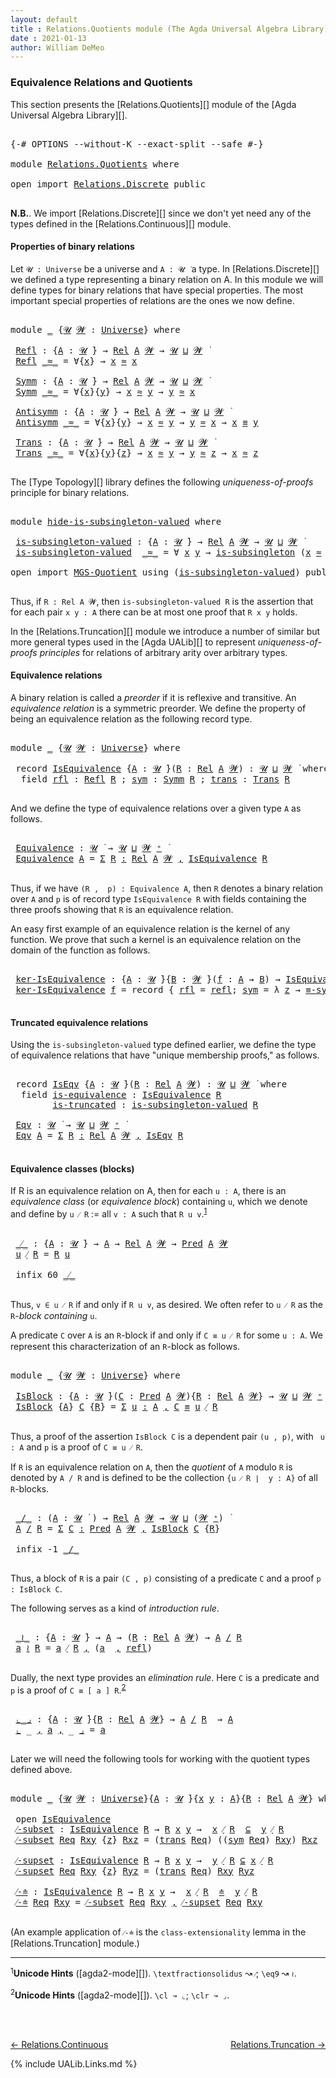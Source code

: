 ```yaml
---
layout: default
title : Relations.Quotients module (The Agda Universal Algebra Library)
date : 2021-01-13
author: William DeMeo
---
```


### <a id="equivalence-relations-and-quotients">Equivalence Relations and Quotients</a>

This section presents the [Relations.Quotients][] module of the [Agda Universal Algebra Library][].

<pre class="Agda">

<a id="342" class="Symbol">{-#</a> <a id="346" class="Keyword">OPTIONS</a> <a id="354" class="Pragma">--without-K</a> <a id="366" class="Pragma">--exact-split</a> <a id="380" class="Pragma">--safe</a> <a id="387" class="Symbol">#-}</a>

<a id="392" class="Keyword">module</a> <a id="399" href="Relations.Quotients.html" class="Module">Relations.Quotients</a> <a id="419" class="Keyword">where</a>

<a id="426" class="Keyword">open</a> <a id="431" class="Keyword">import</a> <a id="438" href="Relations.Discrete.html" class="Module">Relations.Discrete</a> <a id="457" class="Keyword">public</a>

</pre>

**N.B.**. We import [Relations.Discrete][] since we don't yet need any of the types defined in the [Relations.Continuous][] module.


#### <a id="properties-of-binary-relations">Properties of binary relations</a>

Let `𝓤 : Universe` be a universe and `A : 𝓤 ̇` a type.  In [Relations.Discrete][] we defined a type representing a binary relation on A.  In this module we will define types for binary relations that have special properties. The most important special properties of relations are the ones we now define.

<pre class="Agda">

<a id="1010" class="Keyword">module</a> <a id="1017" href="Relations.Quotients.html#1017" class="Module">_</a> <a id="1019" class="Symbol">{</a><a id="1020" href="Relations.Quotients.html#1020" class="Bound">𝓤</a> <a id="1022" href="Relations.Quotients.html#1022" class="Bound">𝓦</a> <a id="1024" class="Symbol">:</a> <a id="1026" href="Universes.html#205" class="Postulate">Universe</a><a id="1034" class="Symbol">}</a> <a id="1036" class="Keyword">where</a>

 <a id="1044" href="Relations.Quotients.html#1044" class="Function">Refl</a> <a id="1049" class="Symbol">:</a> <a id="1051" class="Symbol">{</a><a id="1052" href="Relations.Quotients.html#1052" class="Bound">A</a> <a id="1054" class="Symbol">:</a> <a id="1056" href="Relations.Quotients.html#1020" class="Bound">𝓤</a> <a id="1058" href="Universes.html#403" class="Function Operator">̇</a><a id="1059" class="Symbol">}</a> <a id="1061" class="Symbol">→</a> <a id="1063" href="Relations.Discrete.html#6780" class="Function">Rel</a> <a id="1067" href="Relations.Quotients.html#1052" class="Bound">A</a> <a id="1069" href="Relations.Quotients.html#1022" class="Bound">𝓦</a> <a id="1071" class="Symbol">→</a> <a id="1073" href="Relations.Quotients.html#1020" class="Bound">𝓤</a> <a id="1075" href="Agda.Primitive.html#636" class="Primitive Operator">⊔</a> <a id="1077" href="Relations.Quotients.html#1022" class="Bound">𝓦</a> <a id="1079" href="Universes.html#403" class="Function Operator">̇</a>
 <a id="1082" href="Relations.Quotients.html#1044" class="Function">Refl</a> <a id="1087" href="Relations.Quotients.html#1087" class="Bound Operator">_≈_</a> <a id="1091" class="Symbol">=</a> <a id="1093" class="Symbol">∀{</a><a id="1095" href="Relations.Quotients.html#1095" class="Bound">x</a><a id="1096" class="Symbol">}</a> <a id="1098" class="Symbol">→</a> <a id="1100" href="Relations.Quotients.html#1095" class="Bound">x</a> <a id="1102" href="Relations.Quotients.html#1087" class="Bound Operator">≈</a> <a id="1104" href="Relations.Quotients.html#1095" class="Bound">x</a>

 <a id="1108" href="Relations.Quotients.html#1108" class="Function">Symm</a> <a id="1113" class="Symbol">:</a> <a id="1115" class="Symbol">{</a><a id="1116" href="Relations.Quotients.html#1116" class="Bound">A</a> <a id="1118" class="Symbol">:</a> <a id="1120" href="Relations.Quotients.html#1020" class="Bound">𝓤</a> <a id="1122" href="Universes.html#403" class="Function Operator">̇</a><a id="1123" class="Symbol">}</a> <a id="1125" class="Symbol">→</a> <a id="1127" href="Relations.Discrete.html#6780" class="Function">Rel</a> <a id="1131" href="Relations.Quotients.html#1116" class="Bound">A</a> <a id="1133" href="Relations.Quotients.html#1022" class="Bound">𝓦</a> <a id="1135" class="Symbol">→</a> <a id="1137" href="Relations.Quotients.html#1020" class="Bound">𝓤</a> <a id="1139" href="Agda.Primitive.html#636" class="Primitive Operator">⊔</a> <a id="1141" href="Relations.Quotients.html#1022" class="Bound">𝓦</a> <a id="1143" href="Universes.html#403" class="Function Operator">̇</a>
 <a id="1146" href="Relations.Quotients.html#1108" class="Function">Symm</a> <a id="1151" href="Relations.Quotients.html#1151" class="Bound Operator">_≈_</a> <a id="1155" class="Symbol">=</a> <a id="1157" class="Symbol">∀{</a><a id="1159" href="Relations.Quotients.html#1159" class="Bound">x</a><a id="1160" class="Symbol">}{</a><a id="1162" href="Relations.Quotients.html#1162" class="Bound">y</a><a id="1163" class="Symbol">}</a> <a id="1165" class="Symbol">→</a> <a id="1167" href="Relations.Quotients.html#1159" class="Bound">x</a> <a id="1169" href="Relations.Quotients.html#1151" class="Bound Operator">≈</a> <a id="1171" href="Relations.Quotients.html#1162" class="Bound">y</a> <a id="1173" class="Symbol">→</a> <a id="1175" href="Relations.Quotients.html#1162" class="Bound">y</a> <a id="1177" href="Relations.Quotients.html#1151" class="Bound Operator">≈</a> <a id="1179" href="Relations.Quotients.html#1159" class="Bound">x</a>

 <a id="1183" href="Relations.Quotients.html#1183" class="Function">Antisymm</a> <a id="1192" class="Symbol">:</a> <a id="1194" class="Symbol">{</a><a id="1195" href="Relations.Quotients.html#1195" class="Bound">A</a> <a id="1197" class="Symbol">:</a> <a id="1199" href="Relations.Quotients.html#1020" class="Bound">𝓤</a> <a id="1201" href="Universes.html#403" class="Function Operator">̇</a><a id="1202" class="Symbol">}</a> <a id="1204" class="Symbol">→</a> <a id="1206" href="Relations.Discrete.html#6780" class="Function">Rel</a> <a id="1210" href="Relations.Quotients.html#1195" class="Bound">A</a> <a id="1212" href="Relations.Quotients.html#1022" class="Bound">𝓦</a> <a id="1214" class="Symbol">→</a> <a id="1216" href="Relations.Quotients.html#1020" class="Bound">𝓤</a> <a id="1218" href="Agda.Primitive.html#636" class="Primitive Operator">⊔</a> <a id="1220" href="Relations.Quotients.html#1022" class="Bound">𝓦</a> <a id="1222" href="Universes.html#403" class="Function Operator">̇</a>
 <a id="1225" href="Relations.Quotients.html#1183" class="Function">Antisymm</a> <a id="1234" href="Relations.Quotients.html#1234" class="Bound Operator">_≈_</a> <a id="1238" class="Symbol">=</a> <a id="1240" class="Symbol">∀{</a><a id="1242" href="Relations.Quotients.html#1242" class="Bound">x</a><a id="1243" class="Symbol">}{</a><a id="1245" href="Relations.Quotients.html#1245" class="Bound">y</a><a id="1246" class="Symbol">}</a> <a id="1248" class="Symbol">→</a> <a id="1250" href="Relations.Quotients.html#1242" class="Bound">x</a> <a id="1252" href="Relations.Quotients.html#1234" class="Bound Operator">≈</a> <a id="1254" href="Relations.Quotients.html#1245" class="Bound">y</a> <a id="1256" class="Symbol">→</a> <a id="1258" href="Relations.Quotients.html#1245" class="Bound">y</a> <a id="1260" href="Relations.Quotients.html#1234" class="Bound Operator">≈</a> <a id="1262" href="Relations.Quotients.html#1242" class="Bound">x</a> <a id="1264" class="Symbol">→</a> <a id="1266" href="Relations.Quotients.html#1242" class="Bound">x</a> <a id="1268" href="MGS-MLTT.html#4207" class="Datatype Operator">≡</a> <a id="1270" href="Relations.Quotients.html#1245" class="Bound">y</a>

 <a id="1274" href="Relations.Quotients.html#1274" class="Function">Trans</a> <a id="1280" class="Symbol">:</a> <a id="1282" class="Symbol">{</a><a id="1283" href="Relations.Quotients.html#1283" class="Bound">A</a> <a id="1285" class="Symbol">:</a> <a id="1287" href="Relations.Quotients.html#1020" class="Bound">𝓤</a> <a id="1289" href="Universes.html#403" class="Function Operator">̇</a><a id="1290" class="Symbol">}</a> <a id="1292" class="Symbol">→</a> <a id="1294" href="Relations.Discrete.html#6780" class="Function">Rel</a> <a id="1298" href="Relations.Quotients.html#1283" class="Bound">A</a> <a id="1300" href="Relations.Quotients.html#1022" class="Bound">𝓦</a> <a id="1302" class="Symbol">→</a> <a id="1304" href="Relations.Quotients.html#1020" class="Bound">𝓤</a> <a id="1306" href="Agda.Primitive.html#636" class="Primitive Operator">⊔</a> <a id="1308" href="Relations.Quotients.html#1022" class="Bound">𝓦</a> <a id="1310" href="Universes.html#403" class="Function Operator">̇</a>
 <a id="1313" href="Relations.Quotients.html#1274" class="Function">Trans</a> <a id="1319" href="Relations.Quotients.html#1319" class="Bound Operator">_≈_</a> <a id="1323" class="Symbol">=</a> <a id="1325" class="Symbol">∀{</a><a id="1327" href="Relations.Quotients.html#1327" class="Bound">x</a><a id="1328" class="Symbol">}{</a><a id="1330" href="Relations.Quotients.html#1330" class="Bound">y</a><a id="1331" class="Symbol">}{</a><a id="1333" href="Relations.Quotients.html#1333" class="Bound">z</a><a id="1334" class="Symbol">}</a> <a id="1336" class="Symbol">→</a> <a id="1338" href="Relations.Quotients.html#1327" class="Bound">x</a> <a id="1340" href="Relations.Quotients.html#1319" class="Bound Operator">≈</a> <a id="1342" href="Relations.Quotients.html#1330" class="Bound">y</a> <a id="1344" class="Symbol">→</a> <a id="1346" href="Relations.Quotients.html#1330" class="Bound">y</a> <a id="1348" href="Relations.Quotients.html#1319" class="Bound Operator">≈</a> <a id="1350" href="Relations.Quotients.html#1333" class="Bound">z</a> <a id="1352" class="Symbol">→</a> <a id="1354" href="Relations.Quotients.html#1327" class="Bound">x</a> <a id="1356" href="Relations.Quotients.html#1319" class="Bound Operator">≈</a> <a id="1358" href="Relations.Quotients.html#1333" class="Bound">z</a>

</pre>

The [Type Topology][] library defines the following *uniqueness-of-proofs* principle for binary relations.

<pre class="Agda">

<a id="1495" class="Keyword">module</a> <a id="hide-is-subsingleton-valued"></a><a id="1502" href="Relations.Quotients.html#1502" class="Module">hide-is-subsingleton-valued</a> <a id="1530" class="Keyword">where</a>

 <a id="hide-is-subsingleton-valued.is-subsingleton-valued"></a><a id="1538" href="Relations.Quotients.html#1538" class="Function">is-subsingleton-valued</a> <a id="1561" class="Symbol">:</a> <a id="1563" class="Symbol">{</a><a id="1564" href="Relations.Quotients.html#1564" class="Bound">A</a> <a id="1566" class="Symbol">:</a> <a id="1568" href="Universes.html#260" class="Generalizable">𝓤</a> <a id="1570" href="Universes.html#403" class="Function Operator">̇</a><a id="1571" class="Symbol">}</a> <a id="1573" class="Symbol">→</a> <a id="1575" href="Relations.Discrete.html#6780" class="Function">Rel</a> <a id="1579" href="Relations.Quotients.html#1564" class="Bound">A</a> <a id="1581" href="Universes.html#264" class="Generalizable">𝓦</a> <a id="1583" class="Symbol">→</a> <a id="1585" href="Universes.html#260" class="Generalizable">𝓤</a> <a id="1587" href="Agda.Primitive.html#636" class="Primitive Operator">⊔</a> <a id="1589" href="Universes.html#264" class="Generalizable">𝓦</a> <a id="1591" href="Universes.html#403" class="Function Operator">̇</a>
 <a id="1594" href="Relations.Quotients.html#1538" class="Function">is-subsingleton-valued</a>  <a id="1618" href="Relations.Quotients.html#1618" class="Bound Operator">_≈_</a> <a id="1622" class="Symbol">=</a> <a id="1624" class="Symbol">∀</a> <a id="1626" href="Relations.Quotients.html#1626" class="Bound">x</a> <a id="1628" href="Relations.Quotients.html#1628" class="Bound">y</a> <a id="1630" class="Symbol">→</a> <a id="1632" href="MGS-Basic-UF.html#743" class="Function">is-subsingleton</a> <a id="1648" class="Symbol">(</a><a id="1649" href="Relations.Quotients.html#1626" class="Bound">x</a> <a id="1651" href="Relations.Quotients.html#1618" class="Bound Operator">≈</a> <a id="1653" href="Relations.Quotients.html#1628" class="Bound">y</a><a id="1654" class="Symbol">)</a>

<a id="1657" class="Keyword">open</a> <a id="1662" class="Keyword">import</a> <a id="1669" href="MGS-Quotient.html" class="Module">MGS-Quotient</a> <a id="1682" class="Keyword">using</a> <a id="1688" class="Symbol">(</a><a id="1689" href="MGS-Quotient.html#398" class="Function">is-subsingleton-valued</a><a id="1711" class="Symbol">)</a> <a id="1713" class="Keyword">public</a>

</pre>

Thus, if `R : Rel A 𝓦`, then `is-subsingleton-valued R` is the assertion that for each pair `x y : A` there can be at most one proof that `R x y` holds.

In the [Relations.Truncation][] module we introduce a number of similar but more general types used in the [Agda UALib][] to represent *uniqueness-of-proofs principles* for relations of arbitrary arity over arbitrary types.


#### <a id="equivalence-classes">Equivalence relations</a>

A binary relation is called a *preorder* if it is reflexive and transitive. An *equivalence relation* is a symmetric preorder. We define the property of being an equivalence relation as the following record type.

<pre class="Agda">

<a id="2401" class="Keyword">module</a> <a id="2408" href="Relations.Quotients.html#2408" class="Module">_</a> <a id="2410" class="Symbol">{</a><a id="2411" href="Relations.Quotients.html#2411" class="Bound">𝓤</a> <a id="2413" href="Relations.Quotients.html#2413" class="Bound">𝓦</a> <a id="2415" class="Symbol">:</a> <a id="2417" href="Universes.html#205" class="Postulate">Universe</a><a id="2425" class="Symbol">}</a> <a id="2427" class="Keyword">where</a>

 <a id="2435" class="Keyword">record</a> <a id="2442" href="Relations.Quotients.html#2442" class="Record">IsEquivalence</a> <a id="2456" class="Symbol">{</a><a id="2457" href="Relations.Quotients.html#2457" class="Bound">A</a> <a id="2459" class="Symbol">:</a> <a id="2461" href="Relations.Quotients.html#2411" class="Bound">𝓤</a> <a id="2463" href="Universes.html#403" class="Function Operator">̇</a><a id="2464" class="Symbol">}(</a><a id="2466" href="Relations.Quotients.html#2466" class="Bound">R</a> <a id="2468" class="Symbol">:</a> <a id="2470" href="Relations.Discrete.html#6780" class="Function">Rel</a> <a id="2474" href="Relations.Quotients.html#2457" class="Bound">A</a> <a id="2476" href="Relations.Quotients.html#2413" class="Bound">𝓦</a><a id="2477" class="Symbol">)</a> <a id="2479" class="Symbol">:</a> <a id="2481" href="Relations.Quotients.html#2411" class="Bound">𝓤</a> <a id="2483" href="Agda.Primitive.html#636" class="Primitive Operator">⊔</a> <a id="2485" href="Relations.Quotients.html#2413" class="Bound">𝓦</a> <a id="2487" href="Universes.html#403" class="Function Operator">̇</a> <a id="2489" class="Keyword">where</a>
  <a id="2497" class="Keyword">field</a> <a id="2503" href="Relations.Quotients.html#2503" class="Field">rfl</a> <a id="2507" class="Symbol">:</a> <a id="2509" href="Relations.Quotients.html#1044" class="Function">Refl</a> <a id="2514" href="Relations.Quotients.html#2466" class="Bound">R</a> <a id="2516" class="Symbol">;</a> <a id="2518" href="Relations.Quotients.html#2518" class="Field">sym</a> <a id="2522" class="Symbol">:</a> <a id="2524" href="Relations.Quotients.html#1108" class="Function">Symm</a> <a id="2529" href="Relations.Quotients.html#2466" class="Bound">R</a> <a id="2531" class="Symbol">;</a> <a id="2533" href="Relations.Quotients.html#2533" class="Field">trans</a> <a id="2539" class="Symbol">:</a> <a id="2541" href="Relations.Quotients.html#1274" class="Function">Trans</a> <a id="2547" href="Relations.Quotients.html#2466" class="Bound">R</a>

</pre>

And we define the type of equivalence relations over a given type `A` as follows.

<pre class="Agda">

 <a id="2660" href="Relations.Quotients.html#2660" class="Function">Equivalence</a> <a id="2672" class="Symbol">:</a> <a id="2674" href="Relations.Quotients.html#2411" class="Bound">𝓤</a> <a id="2676" href="Universes.html#403" class="Function Operator">̇</a> <a id="2678" class="Symbol">→</a> <a id="2680" href="Relations.Quotients.html#2411" class="Bound">𝓤</a> <a id="2682" href="Agda.Primitive.html#636" class="Primitive Operator">⊔</a> <a id="2684" href="Relations.Quotients.html#2413" class="Bound">𝓦</a> <a id="2686" href="Universes.html#181" class="Primitive Operator">⁺</a> <a id="2688" href="Universes.html#403" class="Function Operator">̇</a>
 <a id="2691" href="Relations.Quotients.html#2660" class="Function">Equivalence</a> <a id="2703" href="Relations.Quotients.html#2703" class="Bound">A</a> <a id="2705" class="Symbol">=</a> <a id="2707" href="MGS-MLTT.html#3074" class="Function">Σ</a> <a id="2709" href="Relations.Quotients.html#2709" class="Bound">R</a> <a id="2711" href="MGS-MLTT.html#3074" class="Function">꞉</a> <a id="2713" href="Relations.Discrete.html#6780" class="Function">Rel</a> <a id="2717" href="Relations.Quotients.html#2703" class="Bound">A</a> <a id="2719" href="Relations.Quotients.html#2413" class="Bound">𝓦</a> <a id="2721" href="MGS-MLTT.html#3074" class="Function">,</a> <a id="2723" href="Relations.Quotients.html#2442" class="Record">IsEquivalence</a> <a id="2737" href="Relations.Quotients.html#2709" class="Bound">R</a>

</pre>

Thus, if we have `(R ,  p) : Equivalence A`, then `R` denotes a binary relation over `A` and `p` is of record type `IsEquivalence R` with fields containing the three proofs showing that `R` is an equivalence relation.


An easy first example of an equivalence relation is the kernel of any function. We prove that such a kernel is an equivalence relation on the domain of the function as follows.

<pre class="Agda">

 <a id="3165" href="Relations.Quotients.html#3165" class="Function">ker-IsEquivalence</a> <a id="3183" class="Symbol">:</a> <a id="3185" class="Symbol">{</a><a id="3186" href="Relations.Quotients.html#3186" class="Bound">A</a> <a id="3188" class="Symbol">:</a> <a id="3190" href="Relations.Quotients.html#2411" class="Bound">𝓤</a> <a id="3192" href="Universes.html#403" class="Function Operator">̇</a><a id="3193" class="Symbol">}{</a><a id="3195" href="Relations.Quotients.html#3195" class="Bound">B</a> <a id="3197" class="Symbol">:</a> <a id="3199" href="Relations.Quotients.html#2413" class="Bound">𝓦</a> <a id="3201" href="Universes.html#403" class="Function Operator">̇</a><a id="3202" class="Symbol">}(</a><a id="3204" href="Relations.Quotients.html#3204" class="Bound">f</a> <a id="3206" class="Symbol">:</a> <a id="3208" href="Relations.Quotients.html#3186" class="Bound">A</a> <a id="3210" class="Symbol">→</a> <a id="3212" href="Relations.Quotients.html#3195" class="Bound">B</a><a id="3213" class="Symbol">)</a> <a id="3215" class="Symbol">→</a> <a id="3217" href="Relations.Quotients.html#2442" class="Record">IsEquivalence</a> <a id="3231" class="Symbol">(</a><a id="3232" href="Relations.Discrete.html#7316" class="Function">ker</a> <a id="3236" href="Relations.Quotients.html#3204" class="Bound">f</a><a id="3237" class="Symbol">)</a>
 <a id="3240" href="Relations.Quotients.html#3165" class="Function">ker-IsEquivalence</a> <a id="3258" href="Relations.Quotients.html#3258" class="Bound">f</a> <a id="3260" class="Symbol">=</a> <a id="3262" class="Keyword">record</a> <a id="3269" class="Symbol">{</a> <a id="3271" href="Relations.Quotients.html#2503" class="Field">rfl</a> <a id="3275" class="Symbol">=</a> <a id="3277" href="MGS-MLTT.html#4221" class="InductiveConstructor">refl</a><a id="3281" class="Symbol">;</a> <a id="3283" href="Relations.Quotients.html#2518" class="Field">sym</a> <a id="3287" class="Symbol">=</a> <a id="3289" class="Symbol">λ</a> <a id="3291" href="Relations.Quotients.html#3291" class="Bound">z</a> <a id="3293" class="Symbol">→</a> <a id="3295" href="Overture.Equality.html#2895" class="Function">≡-sym</a> <a id="3301" href="Relations.Quotients.html#3291" class="Bound">z</a> <a id="3303" class="Symbol">;</a> <a id="3305" href="Relations.Quotients.html#2533" class="Field">trans</a> <a id="3311" class="Symbol">=</a> <a id="3313" class="Symbol">λ</a> <a id="3315" href="Relations.Quotients.html#3315" class="Bound">p</a> <a id="3317" href="Relations.Quotients.html#3317" class="Bound">q</a> <a id="3319" class="Symbol">→</a> <a id="3321" href="Overture.Equality.html#2957" class="Function">≡-trans</a> <a id="3329" href="Relations.Quotients.html#3315" class="Bound">p</a> <a id="3331" href="Relations.Quotients.html#3317" class="Bound">q</a> <a id="3333" class="Symbol">}</a>

</pre>

#### Truncated equivalence relations

Using the `is-subsingleton-valued` type defined earlier, we define the type of equivalence relations that have "unique membership proofs," as follows.

<pre class="Agda">

 <a id="3553" class="Keyword">record</a> <a id="3560" href="Relations.Quotients.html#3560" class="Record">IsEqv</a> <a id="3566" class="Symbol">{</a><a id="3567" href="Relations.Quotients.html#3567" class="Bound">A</a> <a id="3569" class="Symbol">:</a> <a id="3571" href="Relations.Quotients.html#2411" class="Bound">𝓤</a> <a id="3573" href="Universes.html#403" class="Function Operator">̇</a><a id="3574" class="Symbol">}(</a><a id="3576" href="Relations.Quotients.html#3576" class="Bound">R</a> <a id="3578" class="Symbol">:</a> <a id="3580" href="Relations.Discrete.html#6780" class="Function">Rel</a> <a id="3584" href="Relations.Quotients.html#3567" class="Bound">A</a> <a id="3586" href="Relations.Quotients.html#2413" class="Bound">𝓦</a><a id="3587" class="Symbol">)</a> <a id="3589" class="Symbol">:</a> <a id="3591" href="Relations.Quotients.html#2411" class="Bound">𝓤</a> <a id="3593" href="Agda.Primitive.html#636" class="Primitive Operator">⊔</a> <a id="3595" href="Relations.Quotients.html#2413" class="Bound">𝓦</a> <a id="3597" href="Universes.html#403" class="Function Operator">̇</a> <a id="3599" class="Keyword">where</a>
  <a id="3607" class="Keyword">field</a> <a id="3613" href="Relations.Quotients.html#3613" class="Field">is-equivalence</a> <a id="3628" class="Symbol">:</a> <a id="3630" href="Relations.Quotients.html#2442" class="Record">IsEquivalence</a> <a id="3644" href="Relations.Quotients.html#3576" class="Bound">R</a>
        <a id="3654" href="Relations.Quotients.html#3654" class="Field">is-truncated</a> <a id="3667" class="Symbol">:</a> <a id="3669" href="MGS-Quotient.html#398" class="Function">is-subsingleton-valued</a> <a id="3692" href="Relations.Quotients.html#3576" class="Bound">R</a>

 <a id="3696" href="Relations.Quotients.html#3696" class="Function">Eqv</a> <a id="3700" class="Symbol">:</a> <a id="3702" href="Relations.Quotients.html#2411" class="Bound">𝓤</a> <a id="3704" href="Universes.html#403" class="Function Operator">̇</a> <a id="3706" class="Symbol">→</a> <a id="3708" href="Relations.Quotients.html#2411" class="Bound">𝓤</a> <a id="3710" href="Agda.Primitive.html#636" class="Primitive Operator">⊔</a> <a id="3712" href="Relations.Quotients.html#2413" class="Bound">𝓦</a> <a id="3714" href="Universes.html#181" class="Primitive Operator">⁺</a> <a id="3716" href="Universes.html#403" class="Function Operator">̇</a>
 <a id="3719" href="Relations.Quotients.html#3696" class="Function">Eqv</a> <a id="3723" href="Relations.Quotients.html#3723" class="Bound">A</a> <a id="3725" class="Symbol">=</a> <a id="3727" href="MGS-MLTT.html#3074" class="Function">Σ</a> <a id="3729" href="Relations.Quotients.html#3729" class="Bound">R</a> <a id="3731" href="MGS-MLTT.html#3074" class="Function">꞉</a> <a id="3733" href="Relations.Discrete.html#6780" class="Function">Rel</a> <a id="3737" href="Relations.Quotients.html#3723" class="Bound">A</a> <a id="3739" href="Relations.Quotients.html#2413" class="Bound">𝓦</a> <a id="3741" href="MGS-MLTT.html#3074" class="Function">,</a> <a id="3743" href="Relations.Quotients.html#3560" class="Record">IsEqv</a> <a id="3749" href="Relations.Quotients.html#3729" class="Bound">R</a>

</pre>



#### <a id="equivalence-classes">Equivalence classes (blocks)</a>

If R is an equivalence relation on A, then for each `u : A`, there is an *equivalence class* (or *equivalence block*) containing `u`, which we denote and define by `u ⁄ R` := all `v : A` such that `R u v`.<sup>[1](Relations.Quotients.html#fn1)</sup>

<pre class="Agda">

 <a id="4099" href="Relations.Quotients.html#4099" class="Function Operator">_⁄_</a> <a id="4103" class="Symbol">:</a> <a id="4105" class="Symbol">{</a><a id="4106" href="Relations.Quotients.html#4106" class="Bound">A</a> <a id="4108" class="Symbol">:</a> <a id="4110" href="Relations.Quotients.html#2411" class="Bound">𝓤</a> <a id="4112" href="Universes.html#403" class="Function Operator">̇</a><a id="4113" class="Symbol">}</a> <a id="4115" class="Symbol">→</a> <a id="4117" href="Relations.Quotients.html#4106" class="Bound">A</a> <a id="4119" class="Symbol">→</a> <a id="4121" href="Relations.Discrete.html#6780" class="Function">Rel</a> <a id="4125" href="Relations.Quotients.html#4106" class="Bound">A</a> <a id="4127" href="Relations.Quotients.html#2413" class="Bound">𝓦</a> <a id="4129" class="Symbol">→</a> <a id="4131" href="Relations.Discrete.html#1534" class="Function">Pred</a> <a id="4136" href="Relations.Quotients.html#4106" class="Bound">A</a> <a id="4138" href="Relations.Quotients.html#2413" class="Bound">𝓦</a>
 <a id="4141" href="Relations.Quotients.html#4141" class="Bound">u</a> <a id="4143" href="Relations.Quotients.html#4099" class="Function Operator">⁄</a> <a id="4145" href="Relations.Quotients.html#4145" class="Bound">R</a> <a id="4147" class="Symbol">=</a> <a id="4149" href="Relations.Quotients.html#4145" class="Bound">R</a> <a id="4151" href="Relations.Quotients.html#4141" class="Bound">u</a>

 <a id="4155" class="Keyword">infix</a> <a id="4161" class="Number">60</a> <a id="4164" href="Relations.Quotients.html#4099" class="Function Operator">_⁄_</a>

</pre>


Thus, `v ∈ u ⁄ R` if and only if `R u v`, as desired.  We often refer to `u ⁄ R` as the `R`-*block containing* `u`.

A predicate `C` over `A` is an `R`-block if and only if `C ≡ u ⁄ R` for some `u : A`.  We represent this characterization of an `R`-block as follows.

<pre class="Agda">

<a id="4464" class="Keyword">module</a> <a id="4471" href="Relations.Quotients.html#4471" class="Module">_</a> <a id="4473" class="Symbol">{</a><a id="4474" href="Relations.Quotients.html#4474" class="Bound">𝓤</a> <a id="4476" href="Relations.Quotients.html#4476" class="Bound">𝓦</a> <a id="4478" class="Symbol">:</a> <a id="4480" href="Universes.html#205" class="Postulate">Universe</a><a id="4488" class="Symbol">}</a> <a id="4490" class="Keyword">where</a>

 <a id="4498" href="Relations.Quotients.html#4498" class="Function">IsBlock</a> <a id="4506" class="Symbol">:</a> <a id="4508" class="Symbol">{</a><a id="4509" href="Relations.Quotients.html#4509" class="Bound">A</a> <a id="4511" class="Symbol">:</a> <a id="4513" href="Relations.Quotients.html#4474" class="Bound">𝓤</a> <a id="4515" href="Universes.html#403" class="Function Operator">̇</a><a id="4516" class="Symbol">}(</a><a id="4518" href="Relations.Quotients.html#4518" class="Bound">C</a> <a id="4520" class="Symbol">:</a> <a id="4522" href="Relations.Discrete.html#1534" class="Function">Pred</a> <a id="4527" href="Relations.Quotients.html#4509" class="Bound">A</a> <a id="4529" href="Relations.Quotients.html#4476" class="Bound">𝓦</a><a id="4530" class="Symbol">){</a><a id="4532" href="Relations.Quotients.html#4532" class="Bound">R</a> <a id="4534" class="Symbol">:</a> <a id="4536" href="Relations.Discrete.html#6780" class="Function">Rel</a> <a id="4540" href="Relations.Quotients.html#4509" class="Bound">A</a> <a id="4542" href="Relations.Quotients.html#4476" class="Bound">𝓦</a><a id="4543" class="Symbol">}</a> <a id="4545" class="Symbol">→</a> <a id="4547" href="Relations.Quotients.html#4474" class="Bound">𝓤</a> <a id="4549" href="Agda.Primitive.html#636" class="Primitive Operator">⊔</a> <a id="4551" href="Relations.Quotients.html#4476" class="Bound">𝓦</a> <a id="4553" href="Universes.html#181" class="Primitive Operator">⁺</a> <a id="4555" href="Universes.html#403" class="Function Operator">̇</a>
 <a id="4558" href="Relations.Quotients.html#4498" class="Function">IsBlock</a> <a id="4566" class="Symbol">{</a><a id="4567" href="Relations.Quotients.html#4567" class="Bound">A</a><a id="4568" class="Symbol">}</a> <a id="4570" href="Relations.Quotients.html#4570" class="Bound">C</a> <a id="4572" class="Symbol">{</a><a id="4573" href="Relations.Quotients.html#4573" class="Bound">R</a><a id="4574" class="Symbol">}</a> <a id="4576" class="Symbol">=</a> <a id="4578" href="MGS-MLTT.html#3074" class="Function">Σ</a> <a id="4580" href="Relations.Quotients.html#4580" class="Bound">u</a> <a id="4582" href="MGS-MLTT.html#3074" class="Function">꞉</a> <a id="4584" href="Relations.Quotients.html#4567" class="Bound">A</a> <a id="4586" href="MGS-MLTT.html#3074" class="Function">,</a> <a id="4588" href="Relations.Quotients.html#4570" class="Bound">C</a> <a id="4590" href="MGS-MLTT.html#4207" class="Datatype Operator">≡</a> <a id="4592" href="Relations.Quotients.html#4580" class="Bound">u</a> <a id="4594" href="Relations.Quotients.html#4099" class="Function Operator">⁄</a> <a id="4596" href="Relations.Quotients.html#4573" class="Bound">R</a>

</pre>

Thus, a proof of the assertion `IsBlock C` is a dependent pair `(u , p)`, with ` u : A` and `p` is a proof of `C ≡ u ⁄ R`.

If `R` is an equivalence relation on `A`, then the *quotient* of `A` modulo `R` is denoted by `A / R` and is defined to be the collection `{u ⁄ R ∣  y : A}` of all `R`-blocks.

<pre class="Agda">

 <a id="4927" href="Relations.Quotients.html#4927" class="Function Operator">_/_</a> <a id="4931" class="Symbol">:</a> <a id="4933" class="Symbol">(</a><a id="4934" href="Relations.Quotients.html#4934" class="Bound">A</a> <a id="4936" class="Symbol">:</a> <a id="4938" href="Relations.Quotients.html#4474" class="Bound">𝓤</a> <a id="4940" href="Universes.html#403" class="Function Operator">̇</a> <a id="4942" class="Symbol">)</a> <a id="4944" class="Symbol">→</a> <a id="4946" href="Relations.Discrete.html#6780" class="Function">Rel</a> <a id="4950" href="Relations.Quotients.html#4934" class="Bound">A</a> <a id="4952" href="Relations.Quotients.html#4476" class="Bound">𝓦</a> <a id="4954" class="Symbol">→</a> <a id="4956" href="Relations.Quotients.html#4474" class="Bound">𝓤</a> <a id="4958" href="Agda.Primitive.html#636" class="Primitive Operator">⊔</a> <a id="4960" class="Symbol">(</a><a id="4961" href="Relations.Quotients.html#4476" class="Bound">𝓦</a> <a id="4963" href="Universes.html#181" class="Primitive Operator">⁺</a><a id="4964" class="Symbol">)</a> <a id="4966" href="Universes.html#403" class="Function Operator">̇</a>
 <a id="4969" href="Relations.Quotients.html#4969" class="Bound">A</a> <a id="4971" href="Relations.Quotients.html#4927" class="Function Operator">/</a> <a id="4973" href="Relations.Quotients.html#4973" class="Bound">R</a> <a id="4975" class="Symbol">=</a> <a id="4977" href="MGS-MLTT.html#3074" class="Function">Σ</a> <a id="4979" href="Relations.Quotients.html#4979" class="Bound">C</a> <a id="4981" href="MGS-MLTT.html#3074" class="Function">꞉</a> <a id="4983" href="Relations.Discrete.html#1534" class="Function">Pred</a> <a id="4988" href="Relations.Quotients.html#4969" class="Bound">A</a> <a id="4990" href="Relations.Quotients.html#4476" class="Bound">𝓦</a> <a id="4992" href="MGS-MLTT.html#3074" class="Function">,</a> <a id="4994" href="Relations.Quotients.html#4498" class="Function">IsBlock</a> <a id="5002" href="Relations.Quotients.html#4979" class="Bound">C</a> <a id="5004" class="Symbol">{</a><a id="5005" href="Relations.Quotients.html#4973" class="Bound">R</a><a id="5006" class="Symbol">}</a>

 <a id="5010" class="Keyword">infix</a> <a id="5016" class="Number">-1</a> <a id="5019" href="Relations.Quotients.html#4927" class="Function Operator">_/_</a>

</pre>

Thus, a block of `R` is a pair `(C , p)` consisting of a predicate `C` and a proof `p : IsBlock C`.

The following serves as a kind of *introduction rule*.

<pre class="Agda">

 <a id="5208" href="Relations.Quotients.html#5208" class="Function Operator">_≀_</a> <a id="5212" class="Symbol">:</a> <a id="5214" class="Symbol">{</a><a id="5215" href="Relations.Quotients.html#5215" class="Bound">A</a> <a id="5217" class="Symbol">:</a> <a id="5219" href="Relations.Quotients.html#4474" class="Bound">𝓤</a> <a id="5221" href="Universes.html#403" class="Function Operator">̇</a><a id="5222" class="Symbol">}</a> <a id="5224" class="Symbol">→</a> <a id="5226" href="Relations.Quotients.html#5215" class="Bound">A</a> <a id="5228" class="Symbol">→</a> <a id="5230" class="Symbol">(</a><a id="5231" href="Relations.Quotients.html#5231" class="Bound">R</a> <a id="5233" class="Symbol">:</a> <a id="5235" href="Relations.Discrete.html#6780" class="Function">Rel</a> <a id="5239" href="Relations.Quotients.html#5215" class="Bound">A</a> <a id="5241" href="Relations.Quotients.html#4476" class="Bound">𝓦</a><a id="5242" class="Symbol">)</a> <a id="5244" class="Symbol">→</a> <a id="5246" href="Relations.Quotients.html#5215" class="Bound">A</a> <a id="5248" href="Relations.Quotients.html#4927" class="Function Operator">/</a> <a id="5250" href="Relations.Quotients.html#5231" class="Bound">R</a>
 <a id="5253" href="Relations.Quotients.html#5253" class="Bound">a</a> <a id="5255" href="Relations.Quotients.html#5208" class="Function Operator">≀</a> <a id="5257" href="Relations.Quotients.html#5257" class="Bound">R</a> <a id="5259" class="Symbol">=</a> <a id="5261" href="Relations.Quotients.html#5253" class="Bound">a</a> <a id="5263" href="Relations.Quotients.html#4099" class="Function Operator">⁄</a> <a id="5265" href="Relations.Quotients.html#5257" class="Bound">R</a> <a id="5267" href="MGS-MLTT.html#2929" class="InductiveConstructor Operator">,</a> <a id="5269" class="Symbol">(</a><a id="5270" href="Relations.Quotients.html#5253" class="Bound">a</a>  <a id="5273" href="MGS-MLTT.html#2929" class="InductiveConstructor Operator">,</a> <a id="5275" href="MGS-MLTT.html#4221" class="InductiveConstructor">refl</a><a id="5279" class="Symbol">)</a>

</pre>

Dually, the next type provides an *elimination rule*. Here `C` is a predicate and `p` is a proof of `C ≡ [ a ] R`.<sup>[2](Relations.Quotients.html#fn2)</sup>

<pre class="Agda">

 <a id="5469" href="Relations.Quotients.html#5469" class="Function Operator">⌞_⌟</a> <a id="5473" class="Symbol">:</a> <a id="5475" class="Symbol">{</a><a id="5476" href="Relations.Quotients.html#5476" class="Bound">A</a> <a id="5478" class="Symbol">:</a> <a id="5480" href="Relations.Quotients.html#4474" class="Bound">𝓤</a> <a id="5482" href="Universes.html#403" class="Function Operator">̇</a><a id="5483" class="Symbol">}{</a><a id="5485" href="Relations.Quotients.html#5485" class="Bound">R</a> <a id="5487" class="Symbol">:</a> <a id="5489" href="Relations.Discrete.html#6780" class="Function">Rel</a> <a id="5493" href="Relations.Quotients.html#5476" class="Bound">A</a> <a id="5495" href="Relations.Quotients.html#4476" class="Bound">𝓦</a><a id="5496" class="Symbol">}</a> <a id="5498" class="Symbol">→</a> <a id="5500" href="Relations.Quotients.html#5476" class="Bound">A</a> <a id="5502" href="Relations.Quotients.html#4927" class="Function Operator">/</a> <a id="5504" href="Relations.Quotients.html#5485" class="Bound">R</a>  <a id="5507" class="Symbol">→</a> <a id="5509" href="Relations.Quotients.html#5476" class="Bound">A</a>
 <a id="5512" href="Relations.Quotients.html#5469" class="Function Operator">⌞</a> <a id="5514" class="Symbol">_</a> <a id="5516" href="MGS-MLTT.html#2929" class="InductiveConstructor Operator">,</a> <a id="5518" href="Relations.Quotients.html#5518" class="Bound">a</a> <a id="5520" href="MGS-MLTT.html#2929" class="InductiveConstructor Operator">,</a> <a id="5522" class="Symbol">_</a> <a id="5524" href="Relations.Quotients.html#5469" class="Function Operator">⌟</a> <a id="5526" class="Symbol">=</a> <a id="5528" href="Relations.Quotients.html#5518" class="Bound">a</a>

</pre>

Later we will need the following tools for working with the quotient types defined above.

<pre class="Agda">

<a id="5648" class="Keyword">module</a> <a id="5655" href="Relations.Quotients.html#5655" class="Module">_</a> <a id="5657" class="Symbol">{</a><a id="5658" href="Relations.Quotients.html#5658" class="Bound">𝓤</a> <a id="5660" href="Relations.Quotients.html#5660" class="Bound">𝓦</a> <a id="5662" class="Symbol">:</a> <a id="5664" href="Universes.html#205" class="Postulate">Universe</a><a id="5672" class="Symbol">}{</a><a id="5674" href="Relations.Quotients.html#5674" class="Bound">A</a> <a id="5676" class="Symbol">:</a> <a id="5678" href="Relations.Quotients.html#5658" class="Bound">𝓤</a> <a id="5680" href="Universes.html#403" class="Function Operator">̇</a><a id="5681" class="Symbol">}{</a><a id="5683" href="Relations.Quotients.html#5683" class="Bound">x</a> <a id="5685" href="Relations.Quotients.html#5685" class="Bound">y</a> <a id="5687" class="Symbol">:</a> <a id="5689" href="Relations.Quotients.html#5674" class="Bound">A</a><a id="5690" class="Symbol">}{</a><a id="5692" href="Relations.Quotients.html#5692" class="Bound">R</a> <a id="5694" class="Symbol">:</a> <a id="5696" href="Relations.Discrete.html#6780" class="Function">Rel</a> <a id="5700" href="Relations.Quotients.html#5674" class="Bound">A</a> <a id="5702" href="Relations.Quotients.html#5660" class="Bound">𝓦</a><a id="5703" class="Symbol">}</a> <a id="5705" class="Keyword">where</a>

 <a id="5713" class="Keyword">open</a> <a id="5718" href="Relations.Quotients.html#2442" class="Module">IsEquivalence</a>
 <a id="5733" href="Relations.Quotients.html#5733" class="Function">⁄-subset</a> <a id="5742" class="Symbol">:</a> <a id="5744" href="Relations.Quotients.html#2442" class="Record">IsEquivalence</a> <a id="5758" href="Relations.Quotients.html#5692" class="Bound">R</a> <a id="5760" class="Symbol">→</a> <a id="5762" href="Relations.Quotients.html#5692" class="Bound">R</a> <a id="5764" href="Relations.Quotients.html#5683" class="Bound">x</a> <a id="5766" href="Relations.Quotients.html#5685" class="Bound">y</a> <a id="5768" class="Symbol">→</a>  <a id="5771" href="Relations.Quotients.html#5683" class="Bound">x</a> <a id="5773" href="Relations.Quotients.html#4099" class="Function Operator">⁄</a> <a id="5775" href="Relations.Quotients.html#5692" class="Bound">R</a>  <a id="5778" href="Relations.Discrete.html#2587" class="Function Operator">⊆</a>  <a id="5781" href="Relations.Quotients.html#5685" class="Bound">y</a> <a id="5783" href="Relations.Quotients.html#4099" class="Function Operator">⁄</a> <a id="5785" href="Relations.Quotients.html#5692" class="Bound">R</a>
 <a id="5788" href="Relations.Quotients.html#5733" class="Function">⁄-subset</a> <a id="5797" href="Relations.Quotients.html#5797" class="Bound">Req</a> <a id="5801" href="Relations.Quotients.html#5801" class="Bound">Rxy</a> <a id="5805" class="Symbol">{</a><a id="5806" href="Relations.Quotients.html#5806" class="Bound">z</a><a id="5807" class="Symbol">}</a> <a id="5809" href="Relations.Quotients.html#5809" class="Bound">Rxz</a> <a id="5813" class="Symbol">=</a> <a id="5815" class="Symbol">(</a><a id="5816" href="Relations.Quotients.html#2533" class="Field">trans</a> <a id="5822" href="Relations.Quotients.html#5797" class="Bound">Req</a><a id="5825" class="Symbol">)</a> <a id="5827" class="Symbol">((</a><a id="5829" href="Relations.Quotients.html#2518" class="Field">sym</a> <a id="5833" href="Relations.Quotients.html#5797" class="Bound">Req</a><a id="5836" class="Symbol">)</a> <a id="5838" href="Relations.Quotients.html#5801" class="Bound">Rxy</a><a id="5841" class="Symbol">)</a> <a id="5843" href="Relations.Quotients.html#5809" class="Bound">Rxz</a>

 <a id="5849" href="Relations.Quotients.html#5849" class="Function">⁄-supset</a> <a id="5858" class="Symbol">:</a> <a id="5860" href="Relations.Quotients.html#2442" class="Record">IsEquivalence</a> <a id="5874" href="Relations.Quotients.html#5692" class="Bound">R</a> <a id="5876" class="Symbol">→</a> <a id="5878" href="Relations.Quotients.html#5692" class="Bound">R</a> <a id="5880" href="Relations.Quotients.html#5683" class="Bound">x</a> <a id="5882" href="Relations.Quotients.html#5685" class="Bound">y</a> <a id="5884" class="Symbol">→</a>  <a id="5887" href="Relations.Quotients.html#5685" class="Bound">y</a> <a id="5889" href="Relations.Quotients.html#4099" class="Function Operator">⁄</a> <a id="5891" href="Relations.Quotients.html#5692" class="Bound">R</a> <a id="5893" href="Relations.Discrete.html#2587" class="Function Operator">⊆</a> <a id="5895" href="Relations.Quotients.html#5683" class="Bound">x</a> <a id="5897" href="Relations.Quotients.html#4099" class="Function Operator">⁄</a> <a id="5899" href="Relations.Quotients.html#5692" class="Bound">R</a>
 <a id="5902" href="Relations.Quotients.html#5849" class="Function">⁄-supset</a> <a id="5911" href="Relations.Quotients.html#5911" class="Bound">Req</a> <a id="5915" href="Relations.Quotients.html#5915" class="Bound">Rxy</a> <a id="5919" class="Symbol">{</a><a id="5920" href="Relations.Quotients.html#5920" class="Bound">z</a><a id="5921" class="Symbol">}</a> <a id="5923" href="Relations.Quotients.html#5923" class="Bound">Ryz</a> <a id="5927" class="Symbol">=</a> <a id="5929" class="Symbol">(</a><a id="5930" href="Relations.Quotients.html#2533" class="Field">trans</a> <a id="5936" href="Relations.Quotients.html#5911" class="Bound">Req</a><a id="5939" class="Symbol">)</a> <a id="5941" href="Relations.Quotients.html#5915" class="Bound">Rxy</a> <a id="5945" href="Relations.Quotients.html#5923" class="Bound">Ryz</a>

 <a id="5951" href="Relations.Quotients.html#5951" class="Function">⁄-≐</a> <a id="5955" class="Symbol">:</a> <a id="5957" href="Relations.Quotients.html#2442" class="Record">IsEquivalence</a> <a id="5971" href="Relations.Quotients.html#5692" class="Bound">R</a> <a id="5973" class="Symbol">→</a> <a id="5975" href="Relations.Quotients.html#5692" class="Bound">R</a> <a id="5977" href="Relations.Quotients.html#5683" class="Bound">x</a> <a id="5979" href="Relations.Quotients.html#5685" class="Bound">y</a> <a id="5981" class="Symbol">→</a>  <a id="5984" href="Relations.Quotients.html#5683" class="Bound">x</a> <a id="5986" href="Relations.Quotients.html#4099" class="Function Operator">⁄</a> <a id="5988" href="Relations.Quotients.html#5692" class="Bound">R</a>  <a id="5991" href="Relations.Discrete.html#3265" class="Function Operator">≐</a>  <a id="5994" href="Relations.Quotients.html#5685" class="Bound">y</a> <a id="5996" href="Relations.Quotients.html#4099" class="Function Operator">⁄</a> <a id="5998" href="Relations.Quotients.html#5692" class="Bound">R</a>
 <a id="6001" href="Relations.Quotients.html#5951" class="Function">⁄-≐</a> <a id="6005" href="Relations.Quotients.html#6005" class="Bound">Req</a> <a id="6009" href="Relations.Quotients.html#6009" class="Bound">Rxy</a> <a id="6013" class="Symbol">=</a> <a id="6015" href="Relations.Quotients.html#5733" class="Function">⁄-subset</a> <a id="6024" href="Relations.Quotients.html#6005" class="Bound">Req</a> <a id="6028" href="Relations.Quotients.html#6009" class="Bound">Rxy</a> <a id="6032" href="MGS-MLTT.html#2929" class="InductiveConstructor Operator">,</a> <a id="6034" href="Relations.Quotients.html#5849" class="Function">⁄-supset</a> <a id="6043" href="Relations.Quotients.html#6005" class="Bound">Req</a> <a id="6047" href="Relations.Quotients.html#6009" class="Bound">Rxy</a>

</pre>

(An example application of `⁄-≐` is the `class-extensionality` lemma in the [Relations.Truncation] module.)

--------------------------------------



<sup>1</sup><span class="footnote" id="fn1">**Unicode Hints** ([agda2-mode][]). `\textfractionsolidus` ↝ `⁄`; `\eq9` ↝ `≀`.</span>

<sup>2</sup><span class="footnote" id="fn2">**Unicode Hints** ([agda2-mode][]). `\cl ↝ ⌞`; `\clr ↝ ⌟`.</span>


<br>
<br>


[← Relations.Continuous](Relations.Continuous.html)
<span style="float:right;">[Relations.Truncation →](Relations.Truncation.html)</span>

{% include UALib.Links.md %}


<!-- We represent the property of being a preorder using a record type as follows.
module _ {𝓤 𝓦 : Universe} where
 record IsPreorder {A : 𝓤 ̇}(R : Rel A 𝓦) : 𝓤 ⊔ 𝓦 ̇ where
  field rfl : Refl R ; trans : Trans R
We define the type preorders as follows.
 Preorder : 𝓤 ̇ → 𝓤 ⊔ 𝓦 ⁺ ̇
 Preorder A = Σ R ꞉ Rel A 𝓦 , IsPreorder R
-->
